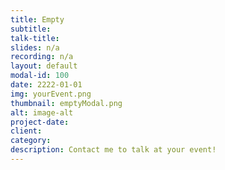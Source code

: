 ```yaml
---
title: Empty
subtitle: 
talk-title: 
slides: n/a
recording: n/a
layout: default
modal-id: 100
date: 2222-01-01
img: yourEvent.png
thumbnail: emptyModal.png
alt: image-alt
project-date: 
client: 
category: 
description: Contact me to talk at your event!
---
```

